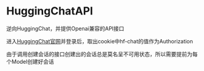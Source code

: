 # HuggingChatAPI
逆向HuggingChat，并提供Openai兼容的API接口

进入[HuggingChat官网](https://huggingface.co/chat)并登录后，取出cookie中hf-chat的值作为Authorization

由于调用创建会话的接口创建出的会话总是莫名呈不可用状态，所以需要提前为每个Model创建好会话